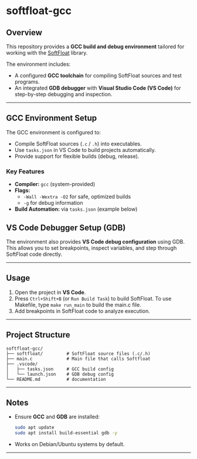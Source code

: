 # softfloat-gcc

## Overview
This repository provides a **GCC build and debug environment** tailored for working with the [SoftFloat](https://www.jhauser.us/arithmetic/SoftFloat.html) library.  

The environment includes:
- A configured **GCC toolchain** for compiling SoftFloat sources and test programs.  
- An integrated **GDB debugger** with **Visual Studio Code (VS Code)** for step-by-step debugging and inspection.  

---

## GCC Environment Setup
The GCC environment is configured to:
- Compile SoftFloat sources (`.c` / `.h`) into executables.  
- Use `tasks.json` in VS Code to build projects automatically.  
- Provide support for flexible builds (debug, release).  

### Key Features
- **Compiler:** `gcc` (system-provided)  
- **Flags:**  
  - `-Wall -Wextra -O2` for safe, optimized builds  
  - `-g` for debug information  
- **Build Automation:** via `tasks.json` (example below)

## VS Code Debugger Setup (GDB)

The environment also provides **VS Code debug configuration** using GDB.
This allows you to set breakpoints, inspect variables, and step through SoftFloat code directly.

---

## Usage

1. Open the project in **VS Code**.
2. Press `Ctrl+Shift+B` (or `Run Build Task`) to build SoftFloat. To use Makefile, type `make run_main` to build the main.c file.
3. Add breakpoints in SoftFloat code to analyze execution.

---

## Project Structure

```
softfloat-gcc/
├── softfloat/         # SoftFloat source files (.c/.h)
├── main.c             # Main file that calls Softfloat
├── .vscode/
│   ├── tasks.json     # GCC build config
│   └── launch.json    # GDB debug config
└── README.md          # documentation
```

---

## Notes

* Ensure **GCC** and **GDB** are installed:

  ```bash
  sudo apt update
  sudo apt install build-essential gdb -y
  ```
* Works on Debian/Ubuntu systems by default.

---


